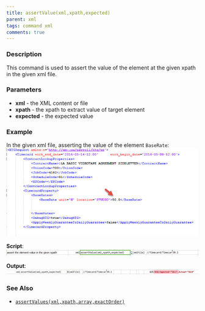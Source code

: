 ```yaml
---
title: assertValue(xml,xpath,expected)
parent: xml
tags: command xml
comments: true
---
```



### Description
This command is used to assert the value of the element at the given xpath in the given xml file.


### Parameters
- **xml** - the XML content or file
- **xpath** \- the xpath to extract value of target element
- **expected** \- the expected value


### Example
In the given xml file, asserting the value of the element `BaseRate`:<br/>
![](image/assertValue_01.png)

**Script**:<br/>
![](image/assertValue_02.png)

**Output**:<br/>
![](image/assertValue_03.png)


### See Also
- [`assertValues(xml,xpath,array,exactOrder)`](assertValues(xml,xpath,array,exactOrder))
